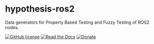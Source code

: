 # hypothesis-ros2

Data generators for Property Based Testing and Fuzzy Testing of ROS2 nodes.

[![GitHub license](https://img.shields.io/github/license/fkromer/python-tia.svg)](https://github.com/fkromer/python-tia/blob/master/LICENSE)
[![Read the Docs](https://img.shields.io/readthedocs/pip.svg)](http://hypothesis-ros2.readthedocs.io/)
[![Donate](https://img.shields.io/badge/Donate-PayPal-green.svg)](https://www.paypal.me/fkromer)
